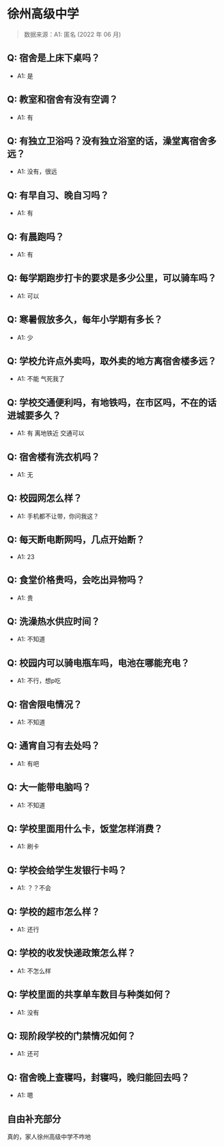 # 徐州高级中学

> 数据来源：A1: 匿名 (2022 年 06 月)

## Q: 宿舍是上床下桌吗？

- A1: 是

## Q: 教室和宿舍有没有空调？

- A1: 有

## Q: 有独立卫浴吗？没有独立浴室的话，澡堂离宿舍多远？

- A1: 没有，很远

## Q: 有早自习、晚自习吗？

- A1: 有

## Q: 有晨跑吗？

- A1: 有

## Q: 每学期跑步打卡的要求是多少公里，可以骑车吗？

- A1: 可以

## Q: 寒暑假放多久，每年小学期有多长？

- A1: 少

## Q: 学校允许点外卖吗，取外卖的地方离宿舍楼多远？

- A1: 不能 气死我了

## Q: 学校交通便利吗，有地铁吗，在市区吗，不在的话进城要多久？

- A1: 有 离地铁近 交通可以

## Q: 宿舍楼有洗衣机吗？

- A1: 无

## Q: 校园网怎么样？

- A1: 手机都不让带，你问我这？

## Q: 每天断电断网吗，几点开始断？

- A1: 23

## Q: 食堂价格贵吗，会吃出异物吗？

- A1: 贵

## Q: 洗澡热水供应时间？

- A1: 不知道

## Q: 校园内可以骑电瓶车吗，电池在哪能充电？

- A1: 不行，想p吃

## Q: 宿舍限电情况？

- A1: 不知道

## Q: 通宵自习有去处吗？

- A1: 有吧

## Q: 大一能带电脑吗？

- A1: 不知道

## Q: 学校里面用什么卡，饭堂怎样消费？

- A1: 刷卡

## Q: 学校会给学生发银行卡吗？

- A1: ？？不会

## Q: 学校的超市怎么样？

- A1: 还行

## Q: 学校的收发快递政策怎么样？

- A1: 不怎么样

## Q: 学校里面的共享单车数目与种类如何？

- A1: 没有

## Q: 现阶段学校的门禁情况如何？

- A1: 还可

## Q: 宿舍晚上查寝吗，封寝吗，晚归能回去吗？

- A1: 嗯

## 自由补充部分

真的，家人徐州高级中学不咋地